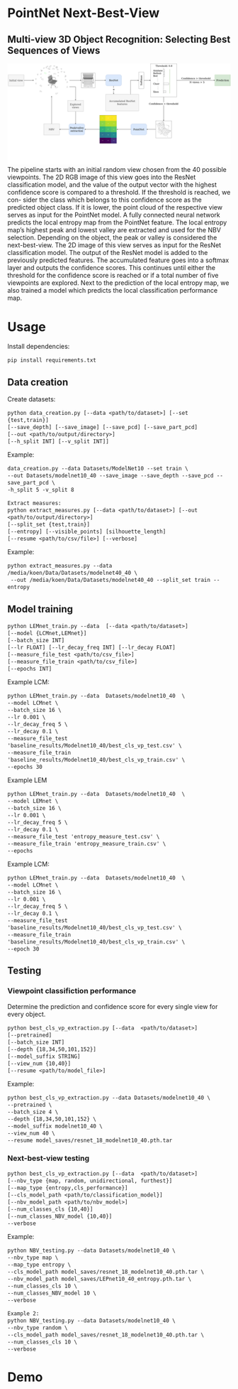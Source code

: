 # PointNet Next-Best-View
## Multi-view 3D Object Recognition: Selecting Best Sequences of Views
![Image of network](NBV_CLS_Horizontal.png)
The pipeline starts with an initial random view chosen from the 40 possible viewpoints. The 2D
RGB image of this view goes into the ResNet classification model, and the value of the output vector
with the highest confidence score is compared to a threshold. If the threshold is reached, we con-
sider the class which belongs to this confidence score as the predicted object class. If it is lower, the
point cloud of the respective view serves as input for the PointNet model. A fully connected neural
network predicts the local entropy map from the PointNet feature. The local entropy map’s highest
peak and lowest valley are extracted and used for the NBV selection. Depending on the object, the
peak or valley is considered the next-best-view. The 2D image of this view serves as input for the
ResNet classification model. The output of the ResNet model is added to the previously predicted
features. The accumulated feature goes into a softmax layer and outputs the confidence scores. This
continues until either the threshold for the confidence score is reached or if a total number of five
viewpoints are explored. Next to the prediction of the local entropy map, we also trained a model
which predicts the local classification performance map.
# Usage
Install dependencies:
```
pip install requirements.txt
```
## Data creation

Create datasets:
```
python data_creation.py [--data <path/to/dataset>] [--set {test,train}]
[--save_depth] [--save_image] [--save_pcd] [--save_part_pcd] 
[--out <path/to/output/directory>] 
[--h_split INT] [--v_split INT]]
```
Example:
```
data_creation.py --data Datasets/ModelNet10 --set train \
--out Datasets/modelnet10_40 --save_image --save_depth --save_pcd --save_part_pcd \
-h_split 5 -v_split 8
```

```
Extract measures:
python extract_measures.py [--data <path/to/dataset>] [--out <path/to/output/directory>]
[--split_set {test,train}] 
[--entropy] [--visible_points] [silhouette_length]
[--resume <path/to/csv/file>] [--verbose]
```

Example:
```
python extract_measures.py --data /media/koen/Data/Datasets/modelnet40_40 \
 --out /media/koen/Data/Datasets/modelnet40_40 --split_set train --entropy
```

## Model training
```
python LEMnet_train.py --data  [--data <path/to/dataset>]
[--model {LCMnet,LEMnet}]
[--batch_size INT]
[--lr FLOAT] [--lr_decay_freq INT] [--lr_decay FLOAT]
[--measure_file_test <path/to/csv_file>]
[--measure_file_train <path/to/csv_file>]
[--epochs INT]

```
Example LCM:

```
python LEMnet_train.py --data  Datasets/modelnet10_40  \
--model LCMnet \
--batch_size 16 \
--lr 0.001 \
--lr_decay_freq 5 \
--lr_decay 0.1 \
--measure_file_test 'baseline_results/Modelnet10_40/best_cls_vp_test.csv' \
--measure_file_train 'baseline_results/Modelnet10_40/best_cls_vp_train.csv' \
--epochs 30
```

Example LEM
```
python LEMnet_train.py --data  Datasets/modelnet10_40  \
--model LEMnet \
--batch_size 16 \
--lr 0.001 \
--lr_decay_freq 5 \
--lr_decay 0.1 \
--measure_file_test 'entropy_measure_test.csv' \
--measure_file_train 'entropy_measure_train.csv' \
--epochs 
```

Example LCM:
```
python LEMnet_train.py --data  Datasets/modelnet10_40  \
--model LCMnet \
--batch_size 16 \
--lr 0.001 \
--lr_decay_freq 5 \
--lr_decay 0.1 \
--measure_file_test 'baseline_results/Modelnet10_40/best_cls_vp_test.csv' \
--measure_file_train 'baseline_results/Modelnet10_40/best_cls_vp_train.csv' \
--epoch 30 
```
## Testing
### Viewpoint classifiction performance
Determine the prediction and confidence score for every single view for every object.
```
python best_cls_vp_extraction.py [--data  <path/to/dataset>]
[--pretrained]
[--batch_size INT]
[--depth {18,34,50,101,152}]
[--model_suffix STRING]
[--view_num {10,40}]
[--resume <path/to/model_file>]
```
Example:
```
python best_cls_vp_extraction.py --data Datasets/modelnet10_40 \
--pretrained \
--batch_size 4 \
--depth {18,34,50,101,152} \
--model_suffix modelnet10_40 \
--view_num 40 \
--resume model_saves/resnet_18_modelnet10_40.pth.tar
```

### Next-best-view testing
```
python best_cls_vp_extraction.py [--data  <path/to/dataset>]
[--nbv_type {map, random, unidirectional, furthest}]
[--map_type {entropy,cls_performance}]
[--cls_model_path <path/to/classification_model}]
[--nbv_model_path <path/to/nbv_model>]
[--num_classes_cls {10,40}]
[--num_classes_NBV_model {10,40}]
--verbose

```
Example:
```
python NBV_testing.py --data Datasets/modelnet10_40 \
--nbv_type map \
--map_type entropy \
--cls_model_path model_saves/resnet_18_modelnet10_40.pth.tar \
--nbv_model_path model_saves/LEPnet10_40_entropy.pth.tar \
--num_classes_cls 10 \
--num_classes_NBV_model 10 \
--verbose
```

```
Example 2:
python NBV_testing.py --data Datasets/modelnet10_40 \
--nbv_type random \
--cls_model_path model_saves/resnet_18_modelnet10_40.pth.tar \
--num_classes_cls 10 \
--verbose
```

# Demo